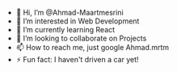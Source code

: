 - 👋 Hi, I’m @Ahmad-Maartmesrini
- 👀 I’m interested in Web Development
- 🌱 I’m currently learning React
- 💞️ I’m looking to collaborate on Projects
- 📫 How to reach me, just google Ahmad.mrtm
- ⚡ Fun fact: I haven't driven a car yet!
